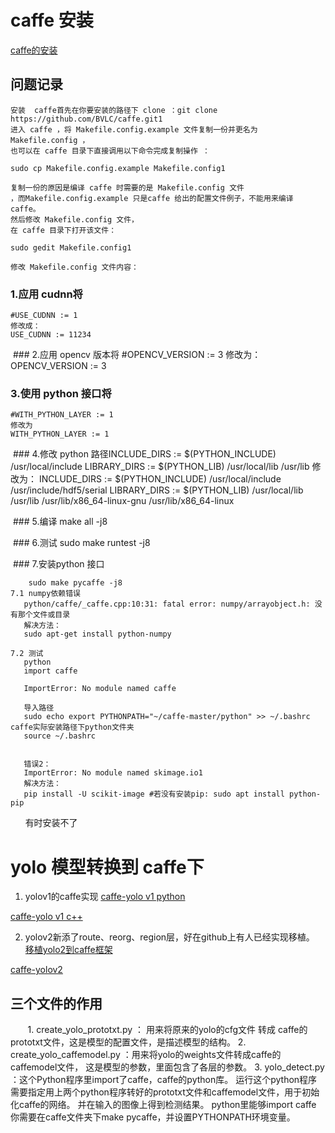   # caffe 安装
[caffe的安装](https://blog.csdn.net/yhaolpz/article/details/71375762)

   ## 问题记录
    安装  caffe首先在你要安装的路径下 clone ：git clone https://github.com/BVLC/caffe.git1
    进入 caffe ，将 Makefile.config.example 文件复制一份并更名为 Makefile.config ，
    也可以在 caffe 目录下直接调用以下命令完成复制操作 ：

    sudo cp Makefile.config.example Makefile.config1

    复制一份的原因是编译 caffe 时需要的是 Makefile.config 文件
    ，而Makefile.config.example 只是caffe 给出的配置文件例子，不能用来编译 caffe。
    然后修改 Makefile.config 文件，
    在 caffe 目录下打开该文件：

    sudo gedit Makefile.config1

    修改 Makefile.config 文件内容：

 ### 1.应用 cudnn将
    #USE_CUDNN := 1
    修改成： 
    USE_CUDNN := 11234
 ### 2.应用 opencv 版本将
    #OPENCV_VERSION := 3 
    修改为： 
    OPENCV_VERSION := 3

### 3.使用 python 接口将
    #WITH_PYTHON_LAYER := 1 
    修改为 
    WITH_PYTHON_LAYER := 1

 ### 4.修改 python 路径INCLUDE_DIRS := $(PYTHON_INCLUDE) /usr/local/include
    LIBRARY_DIRS := $(PYTHON_LIB) /usr/local/lib /usr/lib 
    修改为： 
    INCLUDE_DIRS := $(PYTHON_INCLUDE) /usr/local/include /usr/include/hdf5/serial
    LIBRARY_DIRS := $(PYTHON_LIB) /usr/local/lib /usr/lib /usr/lib/x86_64-linux-gnu /usr/lib/x86_64-linux


 ### 5.编译
        make all -j8

 ### 6.测试
        sudo make runtest -j8

 ### 7.安装python 接口
 
        sudo make pycaffe -j8
    7.1 numpy依赖错误
       python/caffe/_caffe.cpp:10:31: fatal error: numpy/arrayobject.h: 没有那个文件或目录
       解决方法：
       sudo apt-get install python-numpy

    7.2 测试  
       python
       import caffe

       ImportError: No module named caffe

       导入路径
       sudo echo export PYTHONPATH="~/caffe-master/python" >> ~/.bashrc caffe实际安装路径下python文件夹
       source ~/.bashrc


       错误2：
       ImportError: No module named skimage.io1 
       解决方法：
       pip install -U scikit-image #若没有安装pip: sudo apt install python-pip
       有时安装不了
# yolo 模型转换到 caffe下
1. yolov1的caffe实现
[caffe-yolo v1 python](https://github.com/xingwangsfu/caffe-yolo)

[caffe-yolo v1  c++](https://github.com/yeahkun/caffe-yolo)

2. yolov2新添了route、reorg、region层，好在github上有人已经实现移植。
[移植yolo2到caffe框架](https://github.com/hustzxd/z1)

[caffe-yolov2](https://github.com/gklz1982/caffe-yolov2)


## 三个文件的作用
        1. create_yolo_prototxt.py ：  用来将原来的yolo的cfg文件 转成 caffe的prototxt文件，这是模型的配置文件，是描述模型的结构。
        2. create_yolo_caffemodel.py ：用来将yolo的weights文件转成caffe的caffemodel文件， 这是模型的参数，里面包含了各层的参数。
        3. yolo_detect.py ：这个Python程序里import了caffe，caffe的python库。
                            运行这个python程序需要指定用上两个python程序转好的prototxt文件和caffemodel文件，用于初始化caffe的网络。
                            并在输入的图像上得到检测结果。
                            python里能够import caffe 
                            你需要在caffe文件夹下make pycaffe，并设置PYTHONPATH环境变量。

                    
